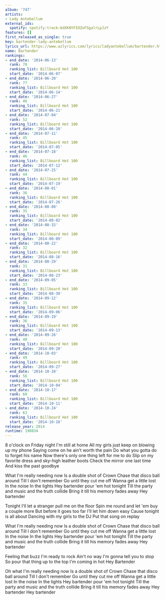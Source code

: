```yaml
---
album: '747'
artists:
- Lady Antebellum
external_ids:
  spotify: spotify:track:6dXK0YFIOZoFSgalrLpJzY
features: []
first_released_as_single: true
key: bartender-lady-antebellum
lyrics_url: https://www.azlyrics.com/lyrics/ladyantebellum/bartender.html
name: Bartender
rankings:
- end_date: '2014-06-13'
  rank: 78
  ranking_list: Billboard Hot 100
  start_date: '2014-06-07'
- end_date: '2014-06-20'
  rank: 77
  ranking_list: Billboard Hot 100
  start_date: '2014-06-14'
- end_date: '2014-06-27'
  rank: 46
  ranking_list: Billboard Hot 100
  start_date: '2014-06-21'
- end_date: '2014-07-04'
  rank: 52
  ranking_list: Billboard Hot 100
  start_date: '2014-06-28'
- end_date: '2014-07-11'
  rank: 45
  ranking_list: Billboard Hot 100
  start_date: '2014-07-05'
- end_date: '2014-07-18'
  rank: 46
  ranking_list: Billboard Hot 100
  start_date: '2014-07-12'
- end_date: '2014-07-25'
  rank: 44
  ranking_list: Billboard Hot 100
  start_date: '2014-07-19'
- end_date: '2014-08-01'
  rank: 36
  ranking_list: Billboard Hot 100
  start_date: '2014-07-26'
- end_date: '2014-08-08'
  rank: 35
  ranking_list: Billboard Hot 100
  start_date: '2014-08-02'
- end_date: '2014-08-15'
  rank: 34
  ranking_list: Billboard Hot 100
  start_date: '2014-08-09'
- end_date: '2014-08-22'
  rank: 32
  ranking_list: Billboard Hot 100
  start_date: '2014-08-16'
- end_date: '2014-08-29'
  rank: 31
  ranking_list: Billboard Hot 100
  start_date: '2014-08-23'
- end_date: '2014-09-05'
  rank: 33
  ranking_list: Billboard Hot 100
  start_date: '2014-08-30'
- end_date: '2014-09-12'
  rank: 35
  ranking_list: Billboard Hot 100
  start_date: '2014-09-06'
- end_date: '2014-09-19'
  rank: 36
  ranking_list: Billboard Hot 100
  start_date: '2014-09-13'
- end_date: '2014-09-26'
  rank: 40
  ranking_list: Billboard Hot 100
  start_date: '2014-09-20'
- end_date: '2014-10-03'
  rank: 49
  ranking_list: Billboard Hot 100
  start_date: '2014-09-27'
- end_date: '2014-10-10'
  rank: 56
  ranking_list: Billboard Hot 100
  start_date: '2014-10-04'
- end_date: '2014-10-17'
  rank: 60
  ranking_list: Billboard Hot 100
  start_date: '2014-10-11'
- end_date: '2014-10-24'
  rank: 63
  ranking_list: Billboard Hot 100
  start_date: '2014-10-18'
release_year: 2014
runtime: 198034
---
```

8 o'clock on Friday night I'm still at home
All my girls just keep on blowing up my phone
Saying come on he ain't worth the pain
Do what you gotta do to forget his name
Now there's only one thing left for me to do
Slip on my favorite dress and sky-high leather boots
Check the mirror one last time
And kiss the past goodbye


What I'm really needing now
Is a double shot of Crown
Chase that disco ball around
Till I don't remember
Go until they cut me off
Wanna get a little lost
In the noise
In the lights
Hey bartender pour 'em hot tonight
Till the party and music and the truth collide
Bring it till his memory fades away
Hey bartender

Tonight I'll let a stranger pull me on the floor
Spin me round and let 'em buy a couple more
But before it goes too far I'll let him down easy
Cause tonight is all about
Dancing with my girls to the DJ
Put that song on replay


What I'm really needing now
Is a double shot of Crown
Chase that disco ball around
Till I don't remember
Go until they cut me off
Wanna get a little lost
In the noise
In the lights
Hey bartender pour 'em hot tonight
Till the party and music and the truth collide
Bring it till his memory fades away
Hey bartender

Feeling that buzz I'm ready to rock
Ain't no way I'm gonna tell you to stop
So pour that thing up to the top
I'm coming in hot
Hey Bartender


Oh what I'm really needing now
Is a double shot of Crown
Chase that disco ball around
Till I don't remember
Go until they cut me off
Wanna get a little lost
In the noise
In the lights
Hey bartender pour 'em hot tonight
Till the party and music and the truth collide
Bring it till his memory fades away
Hey bartender
Hey bartender
